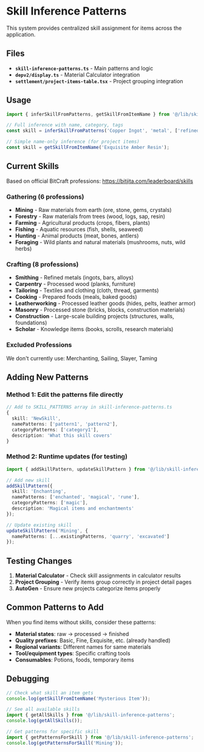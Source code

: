 # Skill Inference Patterns

This system provides centralized skill assignment for items across the application.

## Files

- **`skill-inference-patterns.ts`** - Main patterns and logic
- **`depv2/display.ts`** - Material Calculator integration  
- **`settlement/project-items-table.tsx`** - Project grouping integration

## Usage

```typescript
import { inferSkillFromPatterns, getSkillFromItemName } from '@/lib/skill-inference-patterns';

// Full inference with name, category, tags
const skill = inferSkillFromPatterns('Copper Ingot', 'metal', ['refined']);

// Simple name-only inference (for project items)
const skill = getSkillFromItemName('Exquisite Amber Resin');
```

## Current Skills

Based on official BitCraft professions: https://bitjita.com/leaderboard/skills

### Gathering (6 professions)
- **Mining** - Raw materials from earth (ore, stone, gems, crystals)
- **Forestry** - Raw materials from trees (wood, logs, sap, resin)
- **Farming** - Agricultural products (crops, fibers, plants)
- **Fishing** - Aquatic resources (fish, shells, seaweed)
- **Hunting** - Animal products (meat, bones, antlers)
- **Foraging** - Wild plants and natural materials (mushrooms, nuts, wild herbs)

### Crafting (8 professions)  
- **Smithing** - Refined metals (ingots, bars, alloys)
- **Carpentry** - Processed wood (planks, furniture)
- **Tailoring** - Textiles and clothing (cloth, thread, garments)
- **Cooking** - Prepared foods (meals, baked goods)
- **Leatherworking** - Processed leather goods (hides, pelts, leather armor)
- **Masonry** - Processed stone (bricks, blocks, construction materials)
- **Construction** - Large-scale building projects (structures, walls, foundations)
- **Scholar** - Knowledge items (books, scrolls, research materials)

### Excluded Professions
We don't currently use: Merchanting, Sailing, Slayer, Taming

## Adding New Patterns

### Method 1: Edit the patterns file directly
```typescript
// Add to SKILL_PATTERNS array in skill-inference-patterns.ts
{
  skill: 'NewSkill',
  namePatterns: ['pattern1', 'pattern2'],
  categoryPatterns: ['category1'],
  description: 'What this skill covers'
}
```

### Method 2: Runtime updates (for testing)
```typescript
import { addSkillPattern, updateSkillPattern } from '@/lib/skill-inference-patterns';

// Add new skill
addSkillPattern({
  skill: 'Enchanting',
  namePatterns: ['enchanted', 'magical', 'rune'],
  categoryPatterns: ['magic'],
  description: 'Magical items and enchantments'
});

// Update existing skill
updateSkillPattern('Mining', {
  namePatterns: [...existingPatterns, 'quarry', 'excavated']
});
```

## Testing Changes

1. **Material Calculator** - Check skill assignments in calculator results
2. **Project Grouping** - Verify items group correctly in project detail pages
3. **AutoGen** - Ensure new projects categorize items properly

## Common Patterns to Add

When you find items without skills, consider these patterns:

- **Material states**: raw → processed → finished
- **Quality prefixes**: Basic, Fine, Exquisite, etc. (already handled)
- **Regional variants**: Different names for same materials
- **Tool/equipment types**: Specific crafting tools
- **Consumables**: Potions, foods, temporary items

## Debugging

```typescript
// Check what skill an item gets
console.log(getSkillFromItemName('Mysterious Item')); 

// See all available skills
import { getAllSkills } from '@/lib/skill-inference-patterns';
console.log(getAllSkills());

// Get patterns for specific skill
import { getPatternsForSkill } from '@/lib/skill-inference-patterns';
console.log(getPatternsForSkill('Mining'));
```
